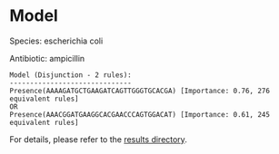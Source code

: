
# Model

Species: escherichia coli

Antibiotic: ampicillin

```
Model (Disjunction - 2 rules):
------------------------------
Presence(AAAAGATGCTGAAGATCAGTTGGGTGCACGA) [Importance: 0.76, 276 equivalent rules]
OR
Presence(AAACGGATGAAGGCACGAACCCAGTGGACAT) [Importance: 0.61, 245 equivalent rules]

```

For details, please refer to the [results directory](../../../../../results/scm_b/escherichia%20coli/ampicillin/repeat_7/).


